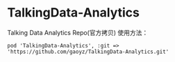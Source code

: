 # TalkingData-Analytics
Talking Data Analytics Repo(官方拷贝)
使用方法：

``
pod 'TalkingData-Analytics', :git => 'https://github.com/gaoyz/TalkingData-Analytics.git'
``
